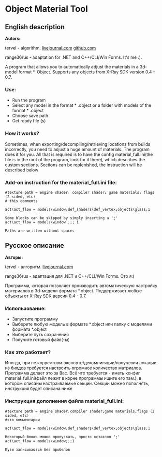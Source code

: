 # Object Material Tool

## English description
**Autors:**

tervel - algorithm. [livejournal.com](https://tervel.livejournal.com) [github.com](https://github.com/TerVel76)

range36rus - adaptation for .NET and C++/CLI/Win Forms. It's me :).

A program that allows you to automatically adjust the materials in a 3d-model format *. Object.
Supports any objects from X-Ray SDK version 0.4 - 0.7.

### Use:
* Run the program
* Select any model in the format * .object or a folder with models of the format * .object
* Choose save path
* Get ready file (s)

### How it works?
Sometimes, when exporting/decompiling/retrieving locations from builds incorrectly, you need to adjust a huge amount of materials. The program does it
for you. All that is required is to have the config material_full.ini(the file is in the root of the program, look for it there), which describes the custom sections. Sections can be replenished,
the instruction will be described below

### Add-on instruction for the material_full.ini file:
```
#texture path = engine shader; compiler shader; game materials; flags (2 sided, etc)
# this comments

act\act_flow = models\window;def_shaders\def_vertex;objects\glass;1

Some blocks can be skipped by simply inserting a ';'
act\act_flow = models\window ;;; 1

Paths are written without spaces
```

## Русское описание
**Авторы:**

tervel - алгоритм. [livejournal.com](https://tervel.livejournal.com)

range36rus - адаптация для .NET и C++/CLI/Win Forms. Это я:)

Программа, которая позволяет производить автоматическую настройку материалов в 3d-модели формата *.object.
Поддерживает любые объекты от X-Ray SDK версии 0.4 - 0.7.

### Использование:
* Запустите программу
* Выберите любую модель в формате *.object или папку с моделями формата *.object
* Выберите путь сохранения
* Получите готовый файл(-ы)

### Как это работает?
Иногда, при не корректном экспорте/декомпиляции/получении локации из билдов требуется настроить огромное количество матриалов. Программа делает это
за Вас. Всё что требуется - иметь конфиг material_full.ini(файл лежит в корне программы ищите его там.), в котором описаны настраиваемые секции. Секции можно пополнять, 
инструкция будет описана ниже

### Инструкция дополнения файла material_full.ini:
```
#texture path = engine shader;compiler shader;game materials;flags (2 sided, etc)
#это комментарии

act\act_flow = models\window;def_shaders\def_vertex;objects\glass;1

Некоторый блоки можно пропускать, просто вставляя ';'
act\act_flow = models\window;;;1

Пути записываются без пробелов
```
